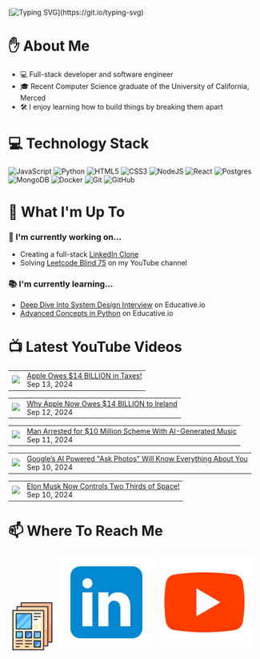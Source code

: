 [![Typing SVG](https://readme-typing-svg.herokuapp.com?font=Fira+Code&pause=1000&color=16C300&width=435&lines=%F0%9F%91%8B+Hi+there!+I'm+Ryo.)](https://git.io/typing-svg)

# :raised_hand: About Me
* 💻 Full-stack developer and software engineer
* 🎓 Recent Computer Science graduate of the University of California, Merced
* 🛠️ I enjoy learning how to build things by breaking them apart

# 💻 Technology Stack
![JavaScript](https://img.shields.io/badge/javascript-%23323330.svg?style=for-the-badge&logo=javascript&logoColor=%23F7DF1E)
![Python](https://img.shields.io/badge/python-3670A0?style=for-the-badge&logo=python&logoColor=ffdd54)
![HTML5](https://img.shields.io/badge/html5-%23E34F26.svg?style=for-the-badge&logo=html5&logoColor=white)
![CSS3](https://img.shields.io/badge/css3-%231572B6.svg?style=for-the-badge&logo=css3&logoColor=white)
![NodeJS](https://img.shields.io/badge/node.js-6DA55F?style=for-the-badge&logo=node.js&logoColor=white)
![React](https://img.shields.io/badge/react-%2320232a.svg?style=for-the-badge&logo=react&logoColor=%2361DAFB)
![Postgres](https://img.shields.io/badge/postgres-%23316192.svg?style=for-the-badge&logo=postgresql&logoColor=white)
![MongoDB](https://img.shields.io/badge/MongoDB-%234ea94b.svg?style=for-the-badge&logo=mongodb&logoColor=white)
![Docker](https://img.shields.io/badge/docker-%230db7ed.svg?style=for-the-badge&logo=docker&logoColor=white)
![Git](https://img.shields.io/badge/git-%23F05033.svg?style=for-the-badge&logo=git&logoColor=white)
![GitHub](https://img.shields.io/badge/github-%23121011.svg?style=for-the-badge&logo=github&logoColor=white)

# :telescope: What I'm Up To
### :wrench: I'm currently working on...
* Creating a full-stack <a href="https://github.com/ryowright/LinkedIn-Clone" target="_blank" rel="noopener noreferrer">LinkedIn Clone</a>
* Solving <a href="https://www.youtube.com/playlist?list=PLON94Wn6Xl0EbvchLmiifLGOiQ2TP0dcr" target="_blank" rel="noopener noreferrer">Leetcode Blind 75</a> on my YouTube channel
### :books: I'm currently learning...
* <a href="https://www.educative.io/path/deep-dive-into-system-design-interview" target="_blank" rel="noopener noreferrer">Deep Dive Into System Design Interview</a> on Educative.io
* <a href="https://www.educative.io/module/advanced-concepts-in-python" target="_blank" rel="noopener noreferrer">Advanced Concepts in Python</a> on Educative.io

# 📺 Latest YouTube Videos
<!-- BLOG-POST-LIST:START --><table><tr><td><a href="https://www.youtube.com/watch?v=uzVBbzqEBRE"><img width="140px" src="https://i.ytimg.com/vi/uzVBbzqEBRE/mqdefault.jpg"></a></td>
<td><a href="https://www.youtube.com/watch?v=uzVBbzqEBRE">Apple Owes $14 BILLION in Taxes!</a><br/>Sep 13, 2024</td></tr></table>
<table><tr><td><a href="https://www.youtube.com/watch?v=KtTv4SwWQr4"><img width="140px" src="https://i.ytimg.com/vi/KtTv4SwWQr4/mqdefault.jpg"></a></td>
<td><a href="https://www.youtube.com/watch?v=KtTv4SwWQr4">Why Apple Now Owes $14 BILLION to Ireland</a><br/>Sep 12, 2024</td></tr></table>
<table><tr><td><a href="https://www.youtube.com/watch?v=cYlliozkPXE"><img width="140px" src="https://i.ytimg.com/vi/cYlliozkPXE/mqdefault.jpg"></a></td>
<td><a href="https://www.youtube.com/watch?v=cYlliozkPXE">Man Arrested for $10 Million Scheme With AI-Generated Music</a><br/>Sep 11, 2024</td></tr></table>
<table><tr><td><a href="https://www.youtube.com/watch?v=SNGphOG9FcM"><img width="140px" src="https://i.ytimg.com/vi/SNGphOG9FcM/mqdefault.jpg"></a></td>
<td><a href="https://www.youtube.com/watch?v=SNGphOG9FcM">Google’s AI Powered &quot;Ask Photos&quot; Will Know Everything About You</a><br/>Sep 10, 2024</td></tr></table>
<table><tr><td><a href="https://www.youtube.com/watch?v=mTvB6pl4XAg"><img width="140px" src="https://i.ytimg.com/vi/mTvB6pl4XAg/mqdefault.jpg"></a></td>
<td><a href="https://www.youtube.com/watch?v=mTvB6pl4XAg">Elon Musk Now Controls Two Thirds of Space!</a><br/>Sep 10, 2024</td></tr></table>
<!-- BLOG-POST-LIST:END -->

# 📫 Where To Reach Me
![]()<a href="https://ryowright.github.io/MyPortfolio/" target="_blank" rel="noopener noreferrer"><img src="./portfolioicon.png" alt="Portfolio Icon"></a>
![]()<a href="https://www.linkedin.com/in/ryo-wright/" target="_blank" rel="noopener noreferrer"><img src="./linkedinicon.svg" alt="LinkeIn Icon"></a>
![]()<a href="https://www.youtube.com/@SWEwithRyo" target="_blank" rel="noopener noreferrer"><img src="./youtubeicon.svg" alt="YouTube Icon"></a>
